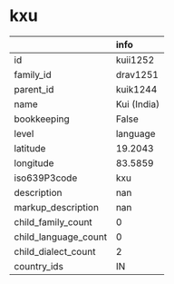 # kxu
|                      | info        |
|:---------------------|:------------|
| id                   | kuii1252    |
| family_id            | drav1251    |
| parent_id            | kuik1244    |
| name                 | Kui (India) |
| bookkeeping          | False       |
| level                | language    |
| latitude             | 19.2043     |
| longitude            | 83.5859     |
| iso639P3code         | kxu         |
| description          | nan         |
| markup_description   | nan         |
| child_family_count   | 0           |
| child_language_count | 0           |
| child_dialect_count  | 2           |
| country_ids          | IN          |
